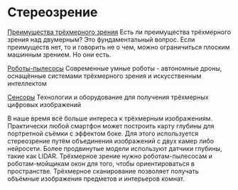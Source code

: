 # Стереозрение

[Преимущества трёхмерного зрения](3d_supremacy.md) Есть ли преимущества трёхмерного зрения над двумерным? Это фундаментальный вопрос. Если преимуществ нет, то и говорить не о чем, можно ограничиться плоским машинным зрением. Но они есть.  

[Роботы-пылесосы](ivacuum.md) Современные умные роботы - автономные дроны, оснащённые системами трёхмерного зрения и искусственным интеллектом

[Сенсоры](sensors.md) Технологии и оборудование для получения трёхмерных цифровых изображений

В наше время всё больше интереса к трёхмерным изображениям. Практически любой смартфон может построить карту глубины для портретной съёмки с эффектом боке. Для этого используется стереозрение путём объединения изображений с двух камер либо нейросети. Более продвинутые модели используют датчики глубины, такие как LIDAR. Трёхмерное зрение нужно роботам-пылесосам и роботам-мойщикам окон для того, чтобы ориентироваться в пространстве. Трёхмерное сканирование позволяет получать объёмные изображения предметов и интерьеров комнат.
